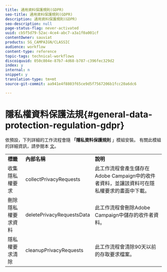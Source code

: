 ```yaml
---
title: 通用資料保護規則(GDPR)
seo-title: 通用資料保護規則(GDPR)
description: 通用資料保護規則(GDPR)
seo-description: null
page-status-flag: never-activated
uuid: cb5f5d79-52ac-4ce4-abc7-a3a1f0a001cf
contentOwner: sauviat
products: SG_CAMPAIGN/CLASSIC
audience: workflow
content-type: reference
topic-tags: technical-workflows
discoiquuid: 050c804e-87b7-4d68-b787-c396fec329d2
index: y
internal: n
snippet: y
translation-type: tm+mt
source-git-commit: aa941e4f8803f65ce9d5f7567206b1fcc20a6dc6

---
```



# 隱私權資料保護法規{#general-data-protection-regulation-gdpr}

依預設，下列詳細的工作流程會隨 **「隱私資料保護規則** 」模組安裝。 有關此模組的詳細資訊，請參閱本 [文](https://helpx.adobe.com/campaign/kb/acc-privacy.html)。

<table> 
 <tbody> 
  <tr> 
   <td> <strong>標籤</strong><br /> </td> 
   <td> <strong>內部名稱</strong><br /> </td> 
   <td> <strong>說明</strong><br /> </td> 
  </tr> 
  <tr> 
   <td> <span class="uicontrol">收集隱私權要求</span><br /> </td> 
   <td> <span class="uicontrol">collectPrivacyRequests</span><br /> </td> 
   <td> 此工作流程會產生儲存在Adobe Campaign中的收件者資料，並讓該資料可在隱私權要求的畫面中下載。<br /> </td> 
  </tr> 
  <tr> 
   <td> <span class="uicontrol">刪除隱私權要求資料</span><br /> </td> 
   <td> <span class="uicontrol">deletePrivacyRequestsData</span><br /> </td> 
   <td> 此工作流程會刪除Adobe Campaign中儲存的收件者資料。<br /> </td> 
  </tr> 
  <tr> 
   <td> <span class="uicontrol">隱私權要求清除</span><br /> </td> 
   <td> <span class="uicontrol">cleanupPrivacyRequests</span><br /> </td> 
   <td> 此工作流程會清除90天以前的存取要求檔案。<br /> </td> 
  </tr> 
 </tbody> 
</table>

